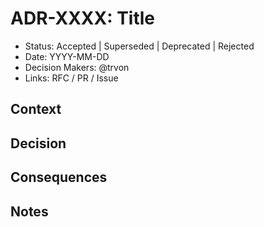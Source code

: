 # ADR-XXXX: Title

- Status: Accepted | Superseded | Deprecated | Rejected
- Date: YYYY-MM-DD
- Decision Makers: @trvon
- Links: RFC / PR / Issue

## Context

## Decision

## Consequences

## Notes
